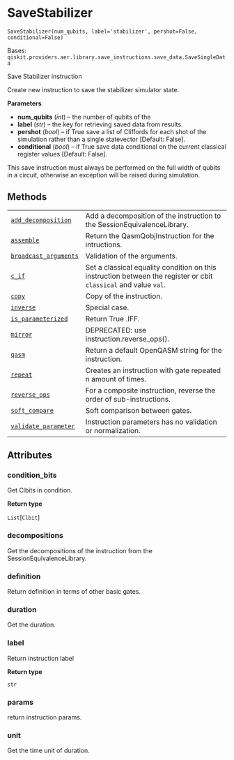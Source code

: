 # SaveStabilizer

<span id="undefined" />

`SaveStabilizer(num_qubits, label='stabilizer', pershot=False, conditional=False)`

Bases: `qiskit.providers.aer.library.save_instructions.save_data.SaveSingleData`

Save Stabilizer instruction

Create new instruction to save the stabilizer simulator state.

**Parameters**

*   **num\_qubits** (*int*) – the number of qubits of the
*   **label** (*str*) – the key for retrieving saved data from results.
*   **pershot** (*bool*) – if True save a list of Cliffords for each shot of the simulation rather than a single statevector \[Default: False].
*   **conditional** (*bool*) – if True save data conditional on the current classical register values \[Default: False].

<Admonition title="Note" type="note">
  This save instruction must always be performed on the full width of qubits in a circuit, otherwise an exception will be raised during simulation.
</Admonition>

## Methods

|                                                                                                                                                                                                                            |                                                                                                                  |
| -------------------------------------------------------------------------------------------------------------------------------------------------------------------------------------------------------------------------- | ---------------------------------------------------------------------------------------------------------------- |
| [`add_decomposition`](qiskit.providers.aer.library.SaveStabilizer.add_decomposition#qiskit.providers.aer.library.SaveStabilizer.add_decomposition "qiskit.providers.aer.library.SaveStabilizer.add_decomposition")         | Add a decomposition of the instruction to the SessionEquivalenceLibrary.                                         |
| [`assemble`](qiskit.providers.aer.library.SaveStabilizer.assemble#qiskit.providers.aer.library.SaveStabilizer.assemble "qiskit.providers.aer.library.SaveStabilizer.assemble")                                             | Return the QasmQobjInstruction for the intructions.                                                              |
| [`broadcast_arguments`](qiskit.providers.aer.library.SaveStabilizer.broadcast_arguments#qiskit.providers.aer.library.SaveStabilizer.broadcast_arguments "qiskit.providers.aer.library.SaveStabilizer.broadcast_arguments") | Validation of the arguments.                                                                                     |
| [`c_if`](qiskit.providers.aer.library.SaveStabilizer.c_if#qiskit.providers.aer.library.SaveStabilizer.c_if "qiskit.providers.aer.library.SaveStabilizer.c_if")                                                             | Set a classical equality condition on this instruction between the register or cbit `classical` and value `val`. |
| [`copy`](qiskit.providers.aer.library.SaveStabilizer.copy#qiskit.providers.aer.library.SaveStabilizer.copy "qiskit.providers.aer.library.SaveStabilizer.copy")                                                             | Copy of the instruction.                                                                                         |
| [`inverse`](qiskit.providers.aer.library.SaveStabilizer.inverse#qiskit.providers.aer.library.SaveStabilizer.inverse "qiskit.providers.aer.library.SaveStabilizer.inverse")                                                 | Special case.                                                                                                    |
| [`is_parameterized`](qiskit.providers.aer.library.SaveStabilizer.is_parameterized#qiskit.providers.aer.library.SaveStabilizer.is_parameterized "qiskit.providers.aer.library.SaveStabilizer.is_parameterized")             | Return True .IFF.                                                                                                |
| [`mirror`](qiskit.providers.aer.library.SaveStabilizer.mirror#qiskit.providers.aer.library.SaveStabilizer.mirror "qiskit.providers.aer.library.SaveStabilizer.mirror")                                                     | DEPRECATED: use instruction.reverse\_ops().                                                                      |
| [`qasm`](qiskit.providers.aer.library.SaveStabilizer.qasm#qiskit.providers.aer.library.SaveStabilizer.qasm "qiskit.providers.aer.library.SaveStabilizer.qasm")                                                             | Return a default OpenQASM string for the instruction.                                                            |
| [`repeat`](qiskit.providers.aer.library.SaveStabilizer.repeat#qiskit.providers.aer.library.SaveStabilizer.repeat "qiskit.providers.aer.library.SaveStabilizer.repeat")                                                     | Creates an instruction with gate repeated n amount of times.                                                     |
| [`reverse_ops`](qiskit.providers.aer.library.SaveStabilizer.reverse_ops#qiskit.providers.aer.library.SaveStabilizer.reverse_ops "qiskit.providers.aer.library.SaveStabilizer.reverse_ops")                                 | For a composite instruction, reverse the order of sub-instructions.                                              |
| [`soft_compare`](qiskit.providers.aer.library.SaveStabilizer.soft_compare#qiskit.providers.aer.library.SaveStabilizer.soft_compare "qiskit.providers.aer.library.SaveStabilizer.soft_compare")                             | Soft comparison between gates.                                                                                   |
| [`validate_parameter`](qiskit.providers.aer.library.SaveStabilizer.validate_parameter#qiskit.providers.aer.library.SaveStabilizer.validate_parameter "qiskit.providers.aer.library.SaveStabilizer.validate_parameter")     | Instruction parameters has no validation or normalization.                                                       |

## Attributes

<span id="undefined" />

### condition\_bits

Get Clbits in condition.

**Return type**

`List`\[`Clbit`]

<span id="undefined" />

### decompositions

Get the decompositions of the instruction from the SessionEquivalenceLibrary.

<span id="undefined" />

### definition

Return definition in terms of other basic gates.

<span id="undefined" />

### duration

Get the duration.

<span id="undefined" />

### label

Return instruction label

**Return type**

`str`

<span id="undefined" />

### params

return instruction params.

<span id="undefined" />

### unit

Get the time unit of duration.
